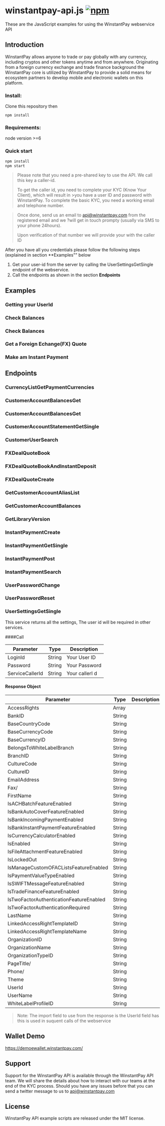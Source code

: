 # winstantpay-api.js [![npm](https://img.shields.io/npm/v/llnode.svg?style=flat-square)](https://npmjs.org/package/llnode)
These are the JavaScript examples for using the WinstantPay webservice API


## Introduction
WinstantPay allows anyone to trade or pay globally with any currency, including cryptos and other tokens anytime and from anywhere. Originating from a foreign currency exchange and trade finance background the WinstantPay core is utilized by WinstantPay to provide a solid means for ecosystem partners to develop mobile and electronic wallets on this platform. 

### Install: ###

Clone this repository then

```
npm install
```

### Requirements: ###

node version >=6

### Quick start


```bash
npm install
npm start
```
>Please note that you need a pre-shared key to use the API. 
>We call this key a caller-id.
>
>To get the caller id, you need to complete your KYC (Know Your Client), which will result in >you have a user ID and password with WinstantPay. 
>To complete the basic KYC, you need a working email and telephone number.

>Once done, send us an email to <api@winstantpay.com> from the registered email and we ?will get in touch prompty (usually via SMS to your phone 24hours).
>
>Upon verification of that number we will provide your with the caller ID

After you have all you credentials please follow the following steps (explained in section **Examples"" below

1. Get your user-id from the server by calling the UserSettingsGetSingle endpoint of the webservice. 
2. Call the endpoints as shown in the section **Endpoints**

## Examples

### Getting your UserId
### Check Balances
### Check Balances
### Get a Foreign Echange(FX) Quote
### Make am Instant Payment


## Endpoints

### CurrencyListGetPaymentCurrencies


### CustomerAccountBalancesGet
### CustomerAccountBalancesGet
### CustomerAccountStatementGetSingle
### CustomerUserSearch
### FXDealQuoteBook
### FXDealQuoteBookAndInstantDeposit
### FXDealQuoteCreate
### GetCustomerAccountAliasList
### GetCustomerAccountBalances
### GetLibraryVersion
### InstantPaymentCreate
### InstantPaymentGetSingle
### InstantPaymentPost
### InstantPaymentSearch
### UserPasswordChange
### UserPasswordReset
### UserSettingsGetSingle

This service returns all the settings, The user id will be required in other services.

####Call

| Parameter       | Type   | Description    |
| --------------- | ------ | -------------- |
| LoginId         | String | Your User ID   |
| Password        | String | Your Password  |
| ServiceCallerId | String | Your callerI d |

#### Response Object

| Parameter                               | Type     | Description            |
| ---------                               | ----     | ---------------------- |
|AccessRights                             | Array    |                        |
|BankID                                   | String   |                        |
|BaseCountryCode                          | String   |                        |
|BaseCurrencyCode                         | String   |                        |
|BaseCurrencyID                           | String   |                        |
|BelongsToWhiteLabelBranch                | String   |                        |
|BranchID                                 | String   |                        |
|CultureCode                              | String   |                        |
|CultureID                                | String   |                        |
|EmailAddress                             | String   |                        |
|Fax/                                     | String   |                        |
|FirstName                                | String   |                        |
|IsACHBatchFeatureEnabled                 | String   |                        |
|IsBankAutoCoverFeatureEnabled            | String   |                        |
|IsBankIncomingPaymentEnabled             | String   |                        |
|IsBankInstantPaymentFeatureEnabled       | String   |                        |
|IsCurrencyCalculatorEnabled              | String   |                        |
|IsEnabled                                | String   |                        |
|IsFileAttachmentFeatureEnabled           | String   |                        |
|IsLockedOut                              | String   |                        |
|IsManageCustomOFACListsFeatureEnabled    | String   |                        |
|IsPaymentValueTypeEnabled                | String   |                        |
|IsSWIFTMessageFeatureEnabled             | String   |                        |
|IsTradeFinanceFeatureEnabled             | String   |                        |
|IsTwoFactorAuthenticationFeatureEnabled  | String   |                        |
|IsTwoFactorAuthenticationRequired        | String   |                        |
|LastName                                 | String   |                        |
|LinkedAccessRightTemplateID              | String   |                        |
|LinkedAccessRightTemplateName            | String   |                        |
|OrganizationID                           | String   |                        |
|OrganizationName                         | String   |                        |
|OrganizationTypeID                       | String   |                        |
|PageTitle/                               | String   |                        |
|Phone/                                   | String   |                        |
|Theme                                    | String   |                        |
|UserId                                   | String   |                        |
|UserName                                 | String   |                        |
|WhiteLabelProfileID                      | String   |                        |

>Note:
> The import field to use from the response is the UserId field has this is used in suquent calls of the webservice


## Wallet Demo

https://demoewallet.winstantpay.com/

## Support

Support for the WinstantPay API is available through the WinstantPay API team. We will share the details about how to interact with our teams at the end of the KYC process.  Should you have any issues before that you can send a twitter message to us to <api@winstantpay.com>

## License

WinstantPay API example scripts are released under the MIT license.










